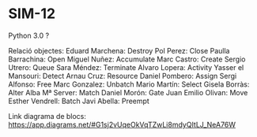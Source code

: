 # SIM-12

Python 3.0 ?

Relació objectes:
Eduard Marchena: Destroy
Pol Perez: Close
Paulla Barrachina: Open
Miguel Nuñez: Accumulate
Marc Castro: Create
Sergio Utrero: Queue
Sara Méndez: Terminate
Alvaro Lopera: Activity
Yasser el Mansouri: Detect
Arnau Cruz: Resource
Daniel Pombero: Assign
Sergi Alfonso: Free
Marc Gonzalez: Unbatch
Mario Martín: Select
Gisela Borràs: Alter
Alba Mª Server: Match
Daniel Morón: Gate
Juan Emilio Olivan: Move
Esther Vendrell: Batch
Javi Abella: Preempt

Link diagrama de blocs: https://app.diagrams.net/#G1sj2vUqeOkVqTZwLi8mdyQItLJ_NeA76W 
